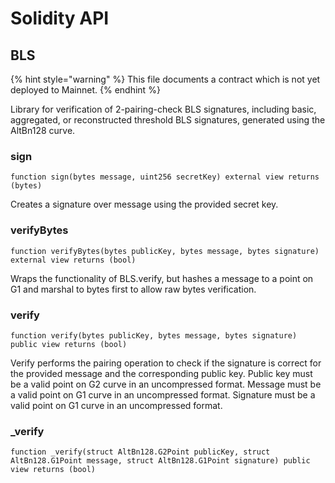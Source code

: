 # Solidity API

## BLS

{% hint style="warning" %}
This file documents a contract which is not yet deployed to Mainnet.
{% endhint %}

Library for verification of 2-pairing-check BLS signatures, including
basic, aggregated, or reconstructed threshold BLS signatures, generated
using the AltBn128 curve.

### sign

```solidity
function sign(bytes message, uint256 secretKey) external view returns (bytes)
```

Creates a signature over message using the provided secret key.

### verifyBytes

```solidity
function verifyBytes(bytes publicKey, bytes message, bytes signature) external view returns (bool)
```

Wraps the functionality of BLS.verify, but hashes a message to
a point on G1 and marshal to bytes first to allow raw bytes
verification.

### verify

```solidity
function verify(bytes publicKey, bytes message, bytes signature) public view returns (bool)
```

Verify performs the pairing operation to check if the signature
is correct for the provided message and the corresponding public
key. Public key must be a valid point on G2 curve in an
uncompressed format. Message must be a valid point on G1 curve in
an uncompressed format. Signature must be a valid point on G1
curve in an uncompressed format.

### _verify

```solidity
function _verify(struct AltBn128.G2Point publicKey, struct AltBn128.G1Point message, struct AltBn128.G1Point signature) public view returns (bool)
```

